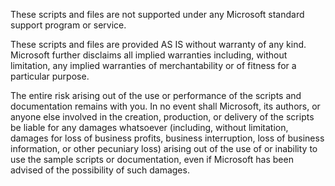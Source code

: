 These scripts and files are not supported under any Microsoft standard support program or service.

These scripts and files are provided AS IS without warranty of any kind.
Microsoft further disclaims all implied warranties including, without limitation,
any implied warranties of merchantability or of fitness for a particular purpose.

The entire risk arising out of the use or performance of the scripts
and documentation remains with you. In no event shall Microsoft, its authors,
or anyone else involved in the creation, production, or delivery of the
scripts be liable for any damages whatsoever (including, without limitation,
damages for loss of business profits, business interruption, loss of business
information, or other pecuniary loss) arising out of the use of or inability
to use the sample scripts or documentation, even if Microsoft has been
advised of the possibility of such damages.